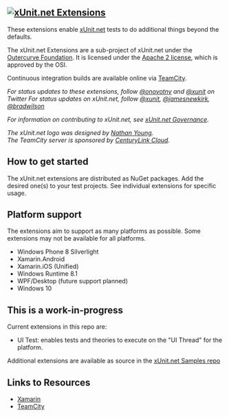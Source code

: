 ## <a href="https://github.com/xunit/xunit"><img src="https://raw.github.com/xunit/media/master/full-logo.png" title="xUnit.net Extensions" /></a>

These extensions enable [xUnit.net](https://github.com/xunit/xunit/) tests to do additional things beyond the defaults.
 
The xUnit.net Extensions are a sub-project of xUnit.net under the [Outercurve Foundation](http://www.outercurve.org/). It is licensed under the [Apache 2 license](http://opensource.org/licenses/Apache-2.0), which is approved by the OSI.

Continuous integration builds are available online via [TeamCity](http://teamcity.centurylinkcloud.com/guestLogin.html?guest=1).

_For status updates to these extensions, follow [@onovotny](https://twitter.com/onovotny) and [@xunit](https://twitter.com/xunit) on Twitter_
_For status updates on xUnit.net, follow [@xunit](https://twitter.com/xunit), [@jamesnewkirk](https://twitter.com/jamesnewkirk), [@bradwilson](http://twitter.com/bradwilson)_

_For information on contributing to xUnit.net, see [xUnit.net Governance](http://xunit.github.io/governance.html)._

_The xUnit.net logo was designed by [Nathan Young](http://flavors.me/nathanyoung)._<br>
_The TeamCity server is sponsored by [CenturyLink Cloud](http://www.centurylinkcloud.com/)._

## How to get started

The xUnit.net extensions are distributed as NuGet packages. Add the desired one(s) to your test projects. See individual extensions for specific usage. 

## Platform support
The extensions aim to support as many platforms as possible. Some extensions may not be available for all platforms.
 
- Windows Phone 8 Silverlight
- Xamarin.Android
- Xamarin.iOS (Unified)
- Windows Runtime 8.1 
- WPF/Desktop (future support planned)
- Windows 10 

## This is a work-in-progress

Current extensions in this repo are:
- UI Test: enables tests and theories to execute on the "UI Thread" for the platform.

Additional extensions are available as source in the [xUnit.net Samples repo](https://github.com/xunit/samples.xunit)

## Links to Resources

* [Xamarin](http://xamarin.com/)
* [TeamCity](http://www.jetbrains.com/teamcity/index.html)

